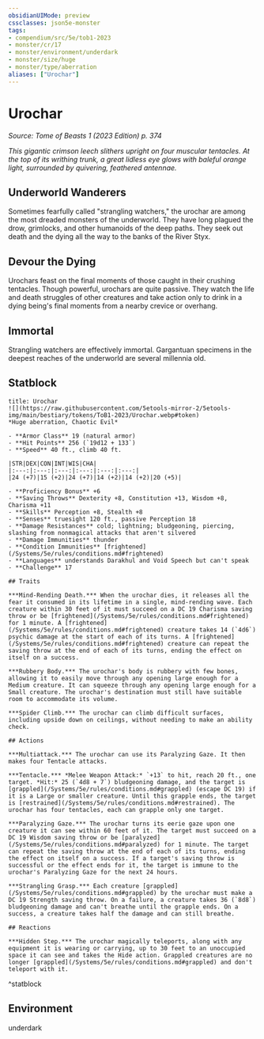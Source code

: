 ```yaml
---
obsidianUIMode: preview
cssclasses: json5e-monster
tags:
- compendium/src/5e/tob1-2023
- monster/cr/17
- monster/environment/underdark
- monster/size/huge
- monster/type/aberration
aliases: ["Urochar"]
---
```

# Urochar
*Source: Tome of Beasts 1 (2023 Edition) p. 374*  

*This gigantic crimson leech slithers upright on four muscular tentacles. At the top of its writhing trunk, a great lidless eye glows with baleful orange light, surrounded by quivering, feathered antennae.*

## Underworld Wanderers

Sometimes fearfully called "strangling watchers," the urochar are among the most dreaded monsters of the underworld. They have long plagued the drow, grimlocks, and other humanoids of the deep paths. They seek out death and the dying all the way to the banks of the River Styx.

## Devour the Dying

Urochars feast on the final moments of those caught in their crushing tentacles. Though powerful, urochars are quite passive. They watch the life and death struggles of other creatures and take action only to drink in a dying being's final moments from a nearby crevice or overhang.

## Immortal

Strangling watchers are effectively immortal. Gargantuan specimens in the deepest reaches of the underworld are several millennia old.

## Statblock

```ad-statblock
title: Urochar
![](https://raw.githubusercontent.com/5etools-mirror-2/5etools-img/main/bestiary/tokens/ToB1-2023/Urochar.webp#token)
*Huge aberration, Chaotic Evil*

- **Armor Class** 19 (natural armor)
- **Hit Points** 256 (`19d12 + 133`)
- **Speed** 40 ft., climb 40 ft.

|STR|DEX|CON|INT|WIS|CHA|
|:---:|:---:|:---:|:---:|:---:|:---:|
|24 (+7)|15 (+2)|24 (+7)|14 (+2)|14 (+2)|20 (+5)|

- **Proficiency Bonus** +6
- **Saving Throws** Dexterity +8, Constitution +13, Wisdom +8, Charisma +11
- **Skills** Perception +8, Stealth +8
- **Senses** truesight 120 ft., passive Perception 18
- **Damage Resistances** cold; lightning; bludgeoning, piercing, slashing from nonmagical attacks that aren't silvered
- **Damage Immunities** thunder
- **Condition Immunities** [frightened](/Systems/5e/rules/conditions.md#frightened)
- **Languages** understands Darakhul and Void Speech but can't speak
- **Challenge** 17

## Traits

***Mind-Rending Death.*** When the urochar dies, it releases all the fear it consumed in its lifetime in a single, mind-rending wave. Each creature within 30 feet of it must succeed on a DC 19 Charisma saving throw or be [frightened](/Systems/5e/rules/conditions.md#frightened) for 1 minute. A [frightened](/Systems/5e/rules/conditions.md#frightened) creature takes 14 (`4d6`) psychic damage at the start of each of its turns. A [frightened](/Systems/5e/rules/conditions.md#frightened) creature can repeat the saving throw at the end of each of its turns, ending the effect on itself on a success.

***Rubbery Body.*** The urochar's body is rubbery with few bones, allowing it to easily move through any opening large enough for a Medium creature. It can squeeze through any opening large enough for a Small creature. The urochar's destination must still have suitable room to accommodate its volume.

***Spider Climb.*** The urochar can climb difficult surfaces, including upside down on ceilings, without needing to make an ability check.

## Actions

***Multiattack.*** The urochar can use its Paralyzing Gaze. It then makes four Tentacle attacks.

***Tentacle.*** *Melee Weapon Attack:* `+13` to hit, reach 20 ft., one target. *Hit:* 25 (`4d8 + 7`) bludgeoning damage, and the target is [grappled](/Systems/5e/rules/conditions.md#grappled) (escape DC 19) if it is a Large or smaller creature. Until this grapple ends, the target is [restrained](/Systems/5e/rules/conditions.md#restrained). The urochar has four tentacles, each can grapple only one target.

***Paralyzing Gaze.*** The urochar turns its eerie gaze upon one creature it can see within 60 feet of it. The target must succeed on a DC 19 Wisdom saving throw or be [paralyzed](/Systems/5e/rules/conditions.md#paralyzed) for 1 minute. The target can repeat the saving throw at the end of each of its turns, ending the effect on itself on a success. If a target's saving throw is successful or the effect ends for it, the target is immune to the urochar's Paralyzing Gaze for the next 24 hours.

***Strangling Grasp.*** Each creature [grappled](/Systems/5e/rules/conditions.md#grappled) by the urochar must make a DC 19 Strength saving throw. On a failure, a creature takes 36 (`8d8`) bludgeoning damage and can't breathe until the grapple ends. On a success, a creature takes half the damage and can still breathe.

## Reactions

***Hidden Step.*** The urochar magically teleports, along with any equipment it is wearing or carrying, up to 30 feet to an unoccupied space it can see and takes the Hide action. Grappled creatures are no longer [grappled](/Systems/5e/rules/conditions.md#grappled) and don't teleport with it.
```
^statblock

## Environment

underdark